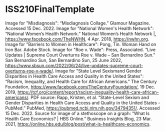 # ISS210FinalTemplate
Image for "Misdiagnosis":
“Misdiagnosis Collage.” Glamour Magazine. Accessed 15 Dec. 2022.
Image for "National Women's Health Network":
“National Women’s Health Network.” National Women’s Health Network |, https://www.facebook.com/TheNWHN, 4 Apr. 2018, https://nwhn.org.
Image for "Barriers to Women in Healthcare":
Pong, Tin. Woman Hand on Iron Bar. Adobe Stock.
Image for "Roe v. Wade":
Press, Associated. “Live Updates | Supreme Court Overturns Roe v. Wade – San Bernardino Sun.” San Bernardino Sun, San Bernardino Sun, 25 June 2022, https://www.sbsun.com/2022/06/24/live-updates-supreme-court-overturns-roe-v-wade/.
Image for "State Level Sexismand Gender Disparities in Health Care Access and Quality in the United States":
“Racism, Inequality, and Health Care for African Americans.” The Century Foundation, https://www.facebook.com/TheCenturyFoundation/, 19 Dec. 2019, https://tcf.org/content/report/racism-inequality-health-care-african-americans/.
PDF source:
Rapp, Kristen, et al. “State-Level Sexism and Gender Disparities in Health Care Access and Quality in the United States - PubMed.” PubMed, https://pubmed.ncbi.nlm.nih.gov/34794351/. Accessed 15 Dec. 2022.
Source for image of a stethoscope on a graph:
“What Is Health Care Economics? | HBS Online.” Business Insights Blog, 23 Mar. 2021, https://online.hbs.edu/blog/post/what-is-healthcare-economics.
